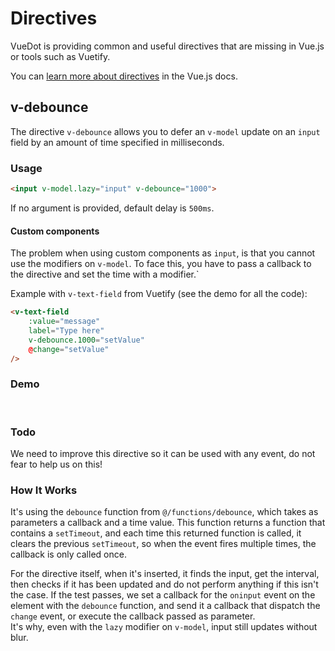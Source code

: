 # Directives

VueDot is providing common and useful directives that are missing in Vue.js or tools such as Vuetify.

You can [learn more about directives](https://vuejs.org/v2/guide/custom-directive.html) in the Vue.js docs.

## v-debounce

The directive `v-debounce` allows you to defer an `v-model` update on an `input` field by an amount of time specified in milliseconds.

### Usage

``` html
<input v-model.lazy="input" v-debounce="1000">
```

If no argument is provided, default delay is `500ms`.

<!-- ::: tip
You can use the function `debounce` from `@/functions/debounce` in your scripts.
::: -->

#### Custom components

The problem when using custom components as `input`, is that you cannot use the modifiers on `v-model`.
To face this, you have to pass a callback to the directive and set the time with a modifier.`

Example with `v-text-field` from Vuetify (see the demo for all the code):

``` html
<v-text-field
    :value="message"
    label="Type here"
    v-debounce.1000="setValue"
    @change="setValue"
/>
```

### Demo
<br>
<CodePen
	id="GXegXL"
	:height="370"
	title="v-debounce"
/>

### Todo

We need to improve this directive so it can be used with any event, do not fear to help us on this!

### How It Works

It's using the `debounce` function from `@/functions/debounce`, which takes as parameters a callback and a time value. This function returns a function that contains a `setTimeout`, and each time this returned function is called, it clears the previous `setTimeout`, so when the event fires multiple times, the callback is only called once.

For the directive itself, when it's inserted, it finds the input, get the interval, then checks if it has been updated and do not perform anything if this isn't the case. If the test passes, we set a callback for the `oninput` event on the element with the `debounce` function, and send it a callback that dispatch the `change` event, or execute the callback passed as parameter.<br>
It's why, even with the `lazy` modifier on `v-model`, input still updates without blur.
